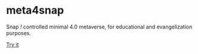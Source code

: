 # meta4snap

Snap *!* controlled minimal 4.0 metaverse, for educational and evangelization purposes.

[Try it](https://pixavier.github.io/meta4snap)

